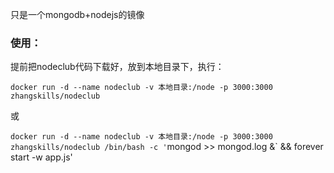 
只是一个mongodb+nodejs的镜像

### 使用：

提前把nodeclub代码下载好，放到本地目录下，执行：

`docker run -d --name nodeclub -v 本地目录:/node -p 3000:3000 zhangskills/nodeclub`

或

`docker run -d --name nodeclub -v 本地目录:/node -p 3000:3000 zhangskills/nodeclub /bin/bash -c '`mongod >> mongod.log &` && forever start -w app.js'